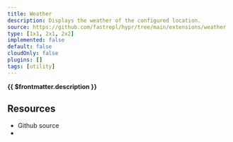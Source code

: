 ```yaml
---
title: Weather
description: Displays the weather of the configured location.
source: https://github.com/fastrepl/hypr/tree/main/extensions/weather
type: [1x1, 2x1, 2x2]
implemented: false
default: false
cloudOnly: false
plugins: []
tags: [utility]
---
```

<TitleWithContributors :title="$frontmatter.title" />

**{{ $frontmatter.description }}**

<ExtensionTags :frontmatter="$frontmatter" />

## Resources

<ul>
  <li><a :href="$frontmatter.source">Github source</a></li>
  <li v-for="plugin in $frontmatter.plugins"><PluginLink :plugin /></li>
</ul>
